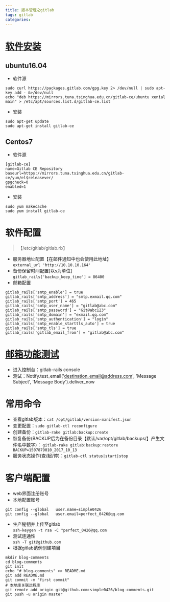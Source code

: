 ```yaml
---
title: 版本管理之gitlab
tags: gitlab
categories:
---
```

# [软件安装][gitlab-repo]
## ubuntu16.04
* 软件源

```
sudo curl https://packages.gitlab.com/gpg.key 2> /dev/null | sudo apt-key add - &>/dev/null
echo "deb https://mirrors.tuna.tsinghua.edu.cn/gitlab-ce/ubuntu xenial main" > /etc/apt/sources.list.d/gitlab-ce.list
```

* 安装

```
sudo apt-get update
sudo apt-get install gitlab-ce
```
## Centos7
* 软件源

```
[gitlab-ce]
name=Gitlab CE Repository
baseurl=https://mirrors.tuna.tsinghua.edu.cn/gitlab-ce/yum/el$releasever/
gpgcheck=0
enabled=1
```

* 安装

```
sudo yum makecache
sudo yum install gitlab-ce
```
# 软件配置
>【/etc/gitlab/gitlab.rb】

* 服务器地址配置【在邮件通知中也会使用此地址】  
`external_url 'http://10.10.10.164'`
* 备份保留时间配置[以s为单位]  
`gitlab_rails['backup_keep_time'] = 86400`
* 邮箱配置

```
gitlab_rails['smtp_enable'] = true
gitlab_rails['smtp_address'] = "smtp.exmail.qq.com"
gitlab_rails['smtp_port'] = 465
gitlab_rails['smtp_user_name'] = "gitlab@abc.com"
gitlab_rails['smtp_password'] = "Git@abc123"
gitlab_rails['smtp_domain'] = "exmail.qq.com"
gitlab_rails['smtp_authentication'] = "login"
gitlab_rails['smtp_enable_starttls_auto'] = true
gitlab_rails['smtp_tls'] = true
gitlab_rails['gitlab_email_from'] = "gitlab@abc.com"
```

# [邮箱功能测试][gitlab-mail]
* 进入控制台：gitlab-rails console
* 测试：Notify.test_email('destination_email@address.com', 'Message Subject', 'Message Body').deliver_now

# 常用命令
* 查看gitlab版本：`cat /opt/gitlab/version-manifest.json` 
* 变更配置：`sudo gitlab-ctl reconfigure`
* 创建备份：`gitlab-rake gitlab:backup:create`
* 恢复备份(BACKUP后为在备份目录【默认/var/opt/gitlab/backups/】产生文件名中数字)：
`gitlab-rake gitlab:backup:restore BACKUP=1507879010_2017_10_13`
* 服务状态操作(查/起/停)：`gitlab-ctl status|start|stop`

# 客户端配置
* web界面注册账号
* 本地配置账号

```
git config --global   user.name=simple0426
git config --global   user.email=perfect_0426@qq.com
```

* 生产秘钥并上传至gitlab  
`ssh-keygen -t rsa -C "perfect_0426@qq.com`
* 测试连通性  
`ssh -T git@github.com`
* 根据gitlab范例创建项目  

```
mkdir blog-comments
cd blog-comments
git init
echo "# blog-comments" >> README.md
git add README.md
git commit -m "first commit"
# 本地库关联远程库
git remote add origin git@github.com:simple0426/blog-comments.git
git push -u origin master
```

[gitlab-repo]: https://mirrors.tuna.tsinghua.edu.cn/help/gitlab-ce/
[gitlab-mail]: https://docs.gitlab.com/omnibus/settings/smtp.html#testing-the-smtp-configuration